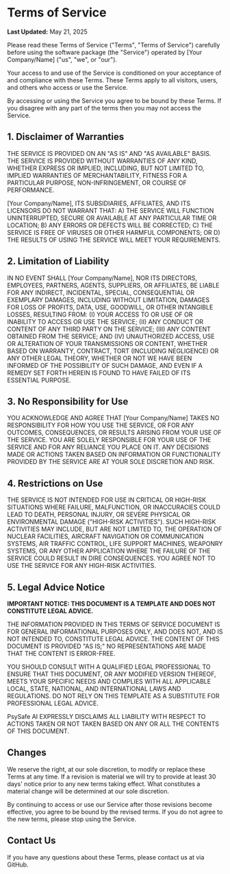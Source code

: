 # Terms of Service

**Last Updated:** May 21, 2025

Please read these Terms of Service ("Terms", "Terms of Service") carefully before using the software package (the "Service") operated by [Your Company/Name] ("us", "we", or "our").

Your access to and use of the Service is conditioned on your acceptance of and compliance with these Terms. These Terms apply to all visitors, users, and others who access or use the Service.

By accessing or using the Service you agree to be bound by these Terms. If you disagree with any part of the terms then you may not access the Service.

## 1. Disclaimer of Warranties

THE SERVICE IS PROVIDED ON AN "AS IS" AND "AS AVAILABLE" BASIS. THE SERVICE IS PROVIDED WITHOUT WARRANTIES OF ANY KIND, WHETHER EXPRESS OR IMPLIED, INCLUDING, BUT NOT LIMITED TO, IMPLIED WARRANTIES OF MERCHANTABILITY, FITNESS FOR A PARTICULAR PURPOSE, NON-INFRINGEMENT, OR COURSE OF PERFORMANCE.

[Your Company/Name], ITS SUBSIDIARIES, AFFILIATES, AND ITS LICENSORS DO NOT WARRANT THAT:
A) THE SERVICE WILL FUNCTION UNINTERRUPTED, SECURE OR AVAILABLE AT ANY PARTICULAR TIME OR LOCATION;
B) ANY ERRORS OR DEFECTS WILL BE CORRECTED;
C) THE SERVICE IS FREE OF VIRUSES OR OTHER HARMFUL COMPONENTS; OR
D) THE RESULTS OF USING THE SERVICE WILL MEET YOUR REQUIREMENTS.

## 2. Limitation of Liability

IN NO EVENT SHALL [Your Company/Name], NOR ITS DIRECTORS, EMPLOYEES, PARTNERS, AGENTS, SUPPLIERS, OR AFFILIATES, BE LIABLE FOR ANY INDIRECT, INCIDENTAL, SPECIAL, CONSEQUENTIAL OR EXEMPLARY DAMAGES, INCLUDING WITHOUT LIMITATION, DAMAGES FOR LOSS OF PROFITS, DATA, USE, GOODWILL, OR OTHER INTANGIBLE LOSSES, RESULTING FROM:
(I) YOUR ACCESS TO OR USE OF OR INABILITY TO ACCESS OR USE THE SERVICE;
(II) ANY CONDUCT OR CONTENT OF ANY THIRD PARTY ON THE SERVICE;
(III) ANY CONTENT OBTAINED FROM THE SERVICE; AND
(IV) UNAUTHORIZED ACCESS, USE OR ALTERATION OF YOUR TRANSMISSIONS OR CONTENT, WHETHER BASED ON WARRANTY, CONTRACT, TORT (INCLUDING NEGLIGENCE) OR ANY OTHER LEGAL THEORY, WHETHER OR NOT WE HAVE BEEN INFORMED OF THE POSSIBILITY OF SUCH DAMAGE, AND EVEN IF A REMEDY SET FORTH HEREIN IS FOUND TO HAVE FAILED OF ITS ESSENTIAL PURPOSE.

## 3. No Responsibility for Use

YOU ACKNOWLEDGE AND AGREE THAT [Your Company/Name] TAKES NO RESPONSIBILITY FOR HOW YOU USE THE SERVICE, OR FOR ANY OUTCOMES, CONSEQUENCES, OR RESULTS ARISING FROM YOUR USE OF THE SERVICE. YOU ARE SOLELY RESPONSIBLE FOR YOUR USE OF THE SERVICE AND FOR ANY RELIANCE YOU PLACE ON IT. ANY DECISIONS MADE OR ACTIONS TAKEN BASED ON INFORMATION OR FUNCTIONALITY PROVIDED BY THE SERVICE ARE AT YOUR SOLE DISCRETION AND RISK.

## 4. Restrictions on Use

THE SERVICE IS NOT INTENDED FOR USE IN CRITICAL OR HIGH-RISK SITUATIONS WHERE FAILURE, MALFUNCTION, OR INACCURACIES COULD LEAD TO DEATH, PERSONAL INJURY, OR SEVERE PHYSICAL OR ENVIRONMENTAL DAMAGE ("HIGH-RISK ACTIVITIES"). SUCH HIGH-RISK ACTIVITIES MAY INCLUDE, BUT ARE NOT LIMITED TO, THE OPERATION OF NUCLEAR FACILITIES, AIRCRAFT NAVIGATION OR COMMUNICATION SYSTEMS, AIR TRAFFIC CONTROL, LIFE SUPPORT MACHINES, WEAPONRY SYSTEMS, OR ANY OTHER APPLICATION WHERE THE FAILURE OF THE SERVICE COULD RESULT IN DIRE CONSEQUENCES. YOU AGREE NOT TO USE THE SERVICE FOR ANY HIGH-RISK ACTIVITIES.

## 5. Legal Advice Notice

**IMPORTANT NOTICE: THIS DOCUMENT IS A TEMPLATE AND DOES NOT CONSTITUTE LEGAL ADVICE.**

THE INFORMATION PROVIDED IN THIS TERMS OF SERVICE DOCUMENT IS FOR GENERAL INFORMATIONAL PURPOSES ONLY, AND DOES NOT, AND IS NOT INTENDED TO, CONSTITUTE LEGAL ADVICE. THE CONTENT OF THIS DOCUMENT IS PROVIDED "AS IS;" NO REPRESENTATIONS ARE MADE THAT THE CONTENT IS ERROR-FREE.

YOU SHOULD CONSULT WITH A QUALIFIED LEGAL PROFESSIONAL TO ENSURE THAT THIS DOCUMENT, OR ANY MODIFIED VERSION THEREOF, MEETS YOUR SPECIFIC NEEDS AND COMPLIES WITH ALL APPLICABLE LOCAL, STATE, NATIONAL, AND INTERNATIONAL LAWS AND REGULATIONS. DO NOT RELY ON THIS TEMPLATE AS A SUBSTITUTE FOR PROFESSIONAL LEGAL ADVICE.

PsySafe AI EXPRESSLY DISCLAIMS ALL LIABILITY WITH RESPECT TO ACTIONS TAKEN OR NOT TAKEN BASED ON ANY OR ALL THE CONTENTS OF THIS DOCUMENT.

## Changes

We reserve the right, at our sole discretion, to modify or replace these Terms at any time. If a revision is material we will try to provide at least 30 days' notice prior to any new terms taking effect. What constitutes a material change will be determined at our sole discretion.

By continuing to access or use our Service after those revisions become effective, you agree to be bound by the revised terms. If you do not agree to the new terms, please stop using the Service.

## Contact Us

If you have any questions about these Terms, please contact us at via GitHub.
